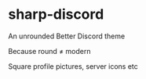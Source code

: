 # sharp-discord
An unrounded Better Discord theme

Because round ≠ modern

Square profile pictures, server icons etc
